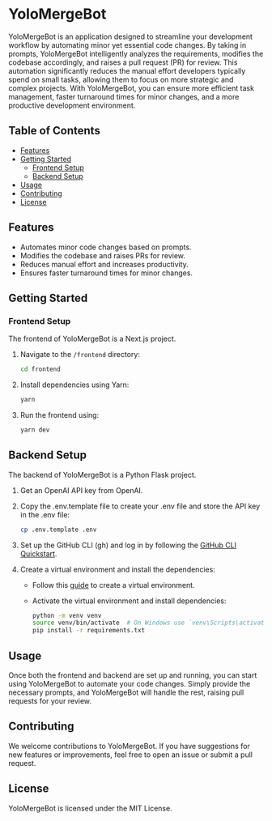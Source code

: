 # YoloMergeBot

YoloMergeBot is an application designed to streamline your development workflow by automating minor yet essential code changes. By taking in prompts, YoloMergeBot intelligently analyzes the requirements, modifies the codebase accordingly, and raises a pull request (PR) for review. This automation significantly reduces the manual effort developers typically spend on small tasks, allowing them to focus on more strategic and complex projects. With YoloMergeBot, you can ensure more efficient task management, faster turnaround times for minor changes, and a more productive development environment.

## Table of Contents

- [Features](#features)
- [Getting Started](#getting-started)
  - [Frontend Setup](#frontend-setup)
  - [Backend Setup](#backend-setup)
- [Usage](#usage)
- [Contributing](#contributing)
- [License](#license)

## Features

- Automates minor code changes based on prompts.
- Modifies the codebase and raises PRs for review.
- Reduces manual effort and increases productivity.
- Ensures faster turnaround times for minor changes.

## Getting Started

### Frontend Setup

The frontend of YoloMergeBot is a Next.js project.

1. Navigate to the `/frontend` directory:

   ```sh
   cd frontend
   ```

2. Install dependencies using Yarn:

   ```sh
   yarn
   ```

3. Run the frontend using:

   ```sh
   yarn dev
   ```

## Backend Setup

The backend of YoloMergeBot is a Python Flask project.

1. Get an OpenAI API key from OpenAI.
2. Copy the .env.template file to create your .env file and store the API key in the .env file:

   ```sh
   cp .env.template .env
   ```

3. Set up the GitHub CLI (gh) and log in by following the [GitHub CLI Quickstart](https://docs.github.com/en/github-cli/github-cli/quickstart).

4. Create a virtual environment and install the dependencies:

   - Follow this [guide](https://medium.com/@KiranMohan27/how-to-create-a-virtual-environment-in-python-be4069ad1efa) to create a virtual environment.
   - Activate the virtual environment and install dependencies:

     ```sh
     python -m venv venv
     source venv/bin/activate  # On Windows use `venv\Scripts\activate`
     pip install -r requirements.txt
     ```

## Usage

Once both the frontend and backend are set up and running, you can start using YoloMergeBot to automate your code changes. Simply provide the necessary prompts, and YoloMergeBot will handle the rest, raising pull requests for your review.

## Contributing

We welcome contributions to YoloMergeBot. If you have suggestions for new features or improvements, feel free to open an issue or submit a pull request.

## License

YoloMergeBot is licensed under the MIT License.
